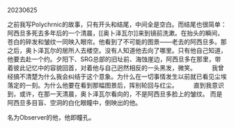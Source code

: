 20230625

之前我写Polychrnic的故事，只有开头和结尾，中间全是空白。而结尾也很简单：阿西旦多死去多年后的一个清晨，[[奥卜泽瓦尔]]来到镜前洗漱。在抬头的瞬间，苍白的碎发和皱纹一同映入眼帘。他看到了不可能的图景——老去的阿西旦多。那之后，奥卜泽瓦尔的居所人去楼空。没有人知道他去向了哪里。只有他自己知道，他要去赴一个约。夕阳下、SRG总部的旧址前、海蚀崖边，阿西旦多在那里，带着彼此记忆中的容貌回首，对着他与自己迥然相反的一头黑发，微笑。
　　
我曾经搞不清楚为什么我会纠结于这个意象。为什么在一切事情发生以前就已看见尘埃落定的一刻。为什么他要在看到那幅图景后，挥别轮回与红尘。
　　
直到我意识到，或许，在那一天清晨，奥卜泽瓦尔看向的，不是阿西旦多脸上的皱纹。
而是阿西旦多目盲、空洞的白化眼瞳中，倒映出的他。

名为Observer的他，他即瞳孔。